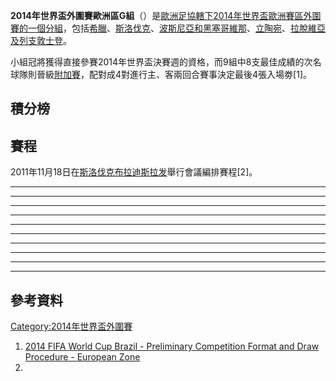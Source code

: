 **2014年世界盃外圍賽歐洲區G組**（）是[歐洲足協轄下](https://zh.wikipedia.org/wiki/歐洲足協 "wikilink")[2014年世界盃](https://zh.wikipedia.org/wiki/2014年世界盃足球賽 "wikilink")[歐洲賽區](https://zh.wikipedia.org/wiki/2014年世界盃外圍賽_\(歐洲區\) "wikilink")[外圍賽的一個分組](https://zh.wikipedia.org/wiki/2014年世界盃外圍賽 "wikilink")，包括[希臘](../Page/希臘國家足球隊.md "wikilink")、[斯洛伐克](../Page/斯洛伐克國家足球隊.md "wikilink")、[波斯尼亞和黑塞哥維那](../Page/波斯尼亞和黑塞哥維那國家足球隊.md "wikilink")、[立陶宛](../Page/立陶宛國家足球隊.md "wikilink")、[拉脫維亞及](../Page/拉脫維亞國家足球隊.md "wikilink")[列支敦士登](../Page/列支敦士登国家足球队.md "wikilink")。

小組冠將獲得直接參賽2014年世界盃決賽週的資格，而9組中8支最佳成績的次名球隊則晉級[附加賽](https://zh.wikipedia.org/wiki/2014年世界盃外圍賽歐洲區第二輪 "wikilink")，配對成4對進行主、客兩回合賽事決定最後4張入場劵\[1\]。

## 積分榜

## 賽程

2011年11月18日在[斯洛伐克](../Page/斯洛伐克.md "wikilink")[布拉迪斯拉发](../Page/布拉迪斯拉发.md "wikilink")舉行會議編排賽程\[2\]。

-----

<div id="Latvia v Greece">

</div>

<div id="Liechtenstein v Bosnia and Herzegovina">

</div>

<div id="Lithuania v Slovakia">

</div>

-----

<div id="Greece v Lithuania">

</div>

<div id="Bosnia and Herzegovina v Latvia">

</div>

<div id="Slovakia v Liechtenstein">

</div>

-----

<div id="Liechtenstein v Lithuania">

</div>

<div id="Slovakia v Latvia">

</div>

<div id="Greece v Bosnia and Herzegovina">

</div>

-----

<div id="Slovakia v Greece">

</div>

<div id="Bosnia and Herzegovina v Lithuania">

</div>

<div id="Latvia v Liechtenstein">

</div>

-----

<div id="Bosnia and Herzegovina v Greece">

</div>

<div id="Slovakia v Lithuania">

</div>

<div id="Liechtenstein v Latvia">

</div>

-----

<div id="Lithuania v Greece">

</div>

<div id="Latvia v Bosnia and Herzegovina">

</div>

<div id="Liechtenstein v Slovakia">

</div>

-----

<div id="Liechtenstein v Greece">

</div>

<div id="Bosnia and Herzegovina v Slovakia">

</div>

<div id="Latvia v Lithuania">

</div>

-----

<div id="Greece v Latvia">

</div>

<div id="Slovakia v Bosnia and Herzegovina">

</div>

<div id="Lithuania v Liechtenstein">

</div>

-----

<div id="Greece v Slovakia">

</div>

<div id="Bosnia and Herzegovina v Liechtenstein">

</div>

<div id="Lithuania v Latvia">

</div>

-----

<div id="Greece v Liechtenstein">

</div>

<div id="Lithuania v Bosnia and Herzegovina">

</div>

<div id="Latvia v Slovakia">

</div>

## 參考資料

[Category:2014年世界盃外圍賽](https://zh.wikipedia.org/wiki/Category:2014年世界盃外圍賽 "wikilink")

1.  [2014 FIFA World Cup Brazil - Preliminary Competition Format and Draw Procedure - European Zone](http://www.fifa.com/mm/document/tournament/loc/01/44/46/23/2014fwc_drawprocedures_europe.pdf)
2.